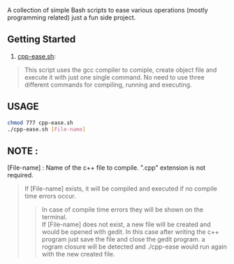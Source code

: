 A collection of simple Bash scripts to ease various operations (mostly programming related)
just a fun side project.

## Getting Started

1. [cpp-ease.sh](cpp-ease.sh):
> This script uses the gcc compiler to comiple, create object file and execute it with just one single command.
> No need to use three different commands for compiling, running and executing.
## USAGE
```bash
chmod 777 cpp-ease.sh
./cpp-ease.sh [File-name]
```
## NOTE :
[File-name] : Name of the c++ file to compile. ".cpp" extension is not required.
>If [File-name] exists, it will be compiled and executed if no compile time errors occur.
>>In case of compile time errors they will be shown on the terminal.<br>
>If [File-name] does not exist, a new file will be created and would be opened with gedit.
>>In this case after writing the c++ program just save the file and close the gedit program.
a rogram closure will be detected and ./cpp-ease would run again with the new created file.
